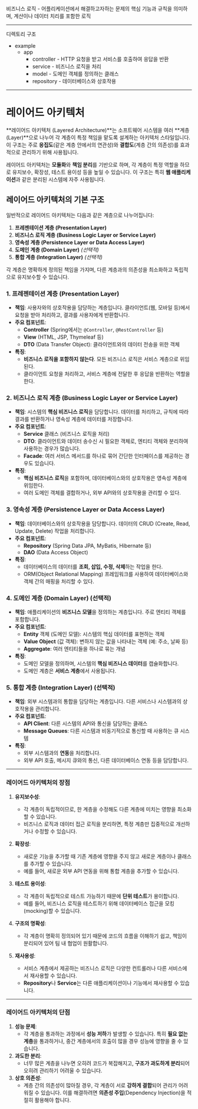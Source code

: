비즈니스 로직 - 어플리케이션에서 해결하고자하는 문제의 핵심 기능과 규칙을 의미하며, 계산이나 데이터 치리를 포함한 로직

---

디렉토리 구조
- example
	-  app
		- controller - HTTP 요청을 받고 서비스를 호출하여 응답을 반환
		- service - 비즈니스 로직을 처리
		- model - 도메인 객체를 정의하는 클래스
		- repository - 데이터베이스와 상호작용

---

# 레이어드 아키텍처

**레이어드 아키텍처 (Layered Architecture)**는 소프트웨어 시스템을 여러 **계층 (Layer)**으로 나누어 각 계층이 특정 책임을 맡도록 설계하는 아키텍처 스타일입니다. 이 구조는 주로 **응집도**(같은 계층 안에서의 연관성)와 **결합도**(계층 간의 의존성)를 효과적으로 관리하기 위해 사용됩니다.

레이어드 아키텍처는 **모듈화**와 **책임 분리**를 기반으로 하며, 각 계층이 특정 역할을 하므로 유지보수, 확장성, 테스트 용이성 등을 높일 수 있습니다. 이 구조는 특히 **웹 애플리케이션**과 같은 분리된 시스템에 자주 사용됩니다.

## 레이어드 아키텍처의 기본 구조

일반적으로 레이어드 아키텍처는 다음과 같은 계층으로 나누어집니다:

1. **프레젠테이션 계층 (Presentation Layer)**
2. **비즈니스 로직 계층 (Business Logic Layer or Service Layer)**
3. **영속성 계층 (Persistence Layer or Data Access Layer)**
4. **도메인 계층 (Domain Layer)** _(선택적)_
5. **통합 계층 (Integration Layer)** _(선택적)_

각 계층은 명확하게 정의된 책임을 가지며, 다른 계층과의 의존성을 최소화하고 독립적으로 유지보수할 수 있습니다.

### 1. **프레젠테이션 계층 (Presentation Layer)**

- **책임**: 사용자와의 상호작용을 담당하는 계층입니다. 클라이언트(웹, 모바일 등)에서 요청을 받아 처리하고, 결과를 사용자에게 반환합니다.
- **주요 컴포넌트**:
    - **Controller** (Spring에서는 `@Controller`, `@RestController` 등)
    - **View** (HTML, JSP, Thymeleaf 등)
    - **DTO** (Data Transfer Object): 클라이언트와의 데이터 전송을 위한 객체
- **특징**:
    - **비즈니스 로직을 포함하지 않는다**. 모든 비즈니스 로직은 서비스 계층으로 위임된다.
    - 클라이언트 요청을 처리하고, 서비스 계층에 전달한 후 응답을 반환하는 역할을 한다.

### 2. **비즈니스 로직 계층 (Business Logic Layer or Service Layer)**

- **책임**: 시스템의 **핵심 비즈니스 로직**을 담당합니다. 데이터를 처리하고, 규칙에 따라 결과를 반환하거나 영속성 계층에 데이터를 저장합니다.
- **주요 컴포넌트**:
    - **Service** 클래스 (비즈니스 로직을 처리)
    - **DTO**: 클라이언트와 데이터 송수신 시 필요한 객체로, 엔티티 객체와 분리하여 사용하는 경우가 많습니다.
    - **Facade**: 여러 서비스 메서드를 하나로 묶어 간단한 인터페이스를 제공하는 경우도 있습니다.
- **특징**:
    - **핵심 비즈니스 로직**을 포함하며, 데이터베이스와의 상호작용은 영속성 계층에 위임한다.
    - 여러 도메인 객체를 결합하거나, 외부 API와의 상호작용을 관리할 수 있다.

### 3. **영속성 계층 (Persistence Layer or Data Access Layer)**

- **책임**: 데이터베이스와의 상호작용을 담당합니다. 데이터의 CRUD (Create, Read, Update, Delete) 작업을 처리합니다.
- **주요 컴포넌트**:
    - **Repository** (Spring Data JPA, MyBatis, Hibernate 등)
    - **DAO** (Data Access Object)
- **특징**:
    - 데이터베이스의 데이터를 **조회, 삽입, 수정, 삭제**하는 작업을 한다.
    - ORM(Object Relational Mapping) 프레임워크를 사용하여 데이터베이스와 객체 간의 매핑을 처리할 수 있다.

### 4. **도메인 계층 (Domain Layer)** (선택적)

- **책임**: 애플리케이션의 **비즈니스 모델**을 정의하는 계층입니다. 주로 엔티티 객체를 포함합니다.
- **주요 컴포넌트**:
    - **Entity** 객체 (도메인 모델): 시스템의 핵심 데이터를 표현하는 객체
    - **Value Object** (값 객체): 변하지 않는 값을 나타내는 객체 (예: 주소, 날짜 등)
    - **Aggregate**: 여러 엔티티들을 하나로 묶는 개념
- **특징**:
    - 도메인 모델을 정의하며, 시스템의 **핵심 비즈니스 데이터**를 캡슐화합니다.
    - 도메인 계층은 **서비스 계층**에서 사용됩니다.

### 5. **통합 계층 (Integration Layer)** (선택적)

- **책임**: 외부 시스템과의 통합을 담당하는 계층입니다. 다른 서비스나 시스템과의 상호작용을 관리합니다.
- **주요 컴포넌트**:
    - **API Client**: 다른 시스템의 API와 통신을 담당하는 클래스
    - **Message Queues**: 다른 시스템과 비동기적으로 통신할 때 사용하는 큐 시스템
- **특징**:
    - 외부 시스템과의 **연동**을 처리합니다.
    - 외부 API 호출, 메시지 큐와의 통신, 다른 데이터베이스 연동 등을 담당합니다.

---

### 레이어드 아키텍처의 장점

1. **유지보수성**:
    
    - 각 계층이 독립적이므로, 한 계층을 수정해도 다른 계층에 미치는 영향을 최소화할 수 있습니다.
    - 비즈니스 로직과 데이터 접근 로직을 분리하면, 특정 계층만 집중적으로 개선하거나 수정할 수 있습니다.
2. **확장성**:
    
    - 새로운 기능을 추가할 때 기존 계층에 영향을 주지 않고 새로운 계층이나 클래스를 추가할 수 있습니다.
    - 예를 들어, 새로운 외부 API 연동을 위해 통합 계층을 추가할 수 있습니다.
3. **테스트 용이성**:
    
    - 각 계층이 독립적으로 테스트 가능하기 때문에 **단위 테스트**가 용이합니다.
    - 예를 들어, 비즈니스 로직을 테스트하기 위해 데이터베이스 접근을 모킹(mocking)할 수 있습니다.
4. **구조의 명확성**:
    
    - 각 계층이 명확히 정의되어 있기 때문에 코드의 흐름을 이해하기 쉽고, 책임이 분리되어 있어 팀 내 협업이 원활합니다.
5. **재사용성**:
    
    - 서비스 계층에서 제공하는 비즈니스 로직은 다양한 컨트롤러나 다른 서비스에서 재사용할 수 있습니다.
    - **Repository**나 **Service**는 다른 애플리케이션이나 기능에서 재사용할 수 있습니다.

---

### 레이어드 아키텍처의 단점

1. **성능 문제**:
    - 각 계층을 통과하는 과정에서 **성능 저하**가 발생할 수 있습니다. 특히 **필요 없는 계층**을 통과하거나, 중간 계층에서의 호출이 많을 경우 성능에 영향을 줄 수 있습니다.
2. **과도한 분리**:
    - 너무 많은 계층을 나누면 오히려 코드가 복잡해지고, **구조가 과도하게 분리**되어 오히려 관리하기 어려울 수 있습니다.
3. **상호 의존성**:
    - 계층 간의 의존성이 많아질 경우, 각 계층이 서로 **강하게 결합**되어 관리가 어려워질 수 있습니다. 이를 해결하려면 **의존성 주입**(Dependency Injection)을 적절히 활용해야 합니다.
